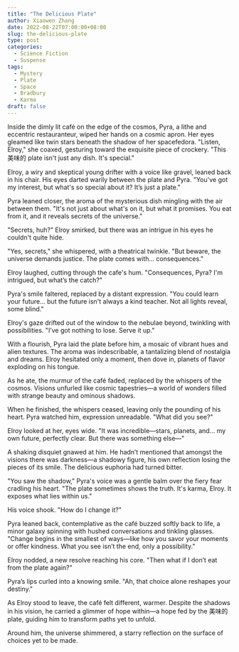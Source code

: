 ```yaml
---
title: "The Delicious Plate"
author: Xiaowen Zhang
date: 2022-08-22T07:00:00+08:00
slug: the-delicious-plate
type: post
categories:
  - Science Fiction
  - Suspense
tags:
  - Mystery
  - Plate
  - Space
  - Bradbury
  - Karma
draft: false
---
```


Inside the dimly lit café on the edge of the cosmos, Pyra, a lithe and eccentric restauranteur, wiped her hands on a cosmic apron. Her eyes gleamed like twin stars beneath the shadow of her spacefedora. "Listen, Elroy," she coaxed, gesturing toward the exquisite piece of crockery. "This 美味的 plate isn't just any dish. It's special."

Elroy, a wiry and skeptical young drifter with a voice like gravel, leaned back in his chair. His eyes darted warily between the plate and Pyra. "You've got my interest, but what's so special about it? It’s just a plate."

Pyra leaned closer, the aroma of the mysterious dish mingling with the air between them. "It's not just about what's on it, but what it promises. You eat from it, and it reveals secrets of the universe."

"Secrets, huh?" Elroy smirked, but there was an intrigue in his eyes he couldn't quite hide.

"Yes, secrets," she whispered, with a theatrical twinkle. "But beware, the universe demands justice. The plate comes with... consequences."

Elroy laughed, cutting through the cafe's hum. "Consequences, Pyra? I'm intrigued, but what’s the catch?"

Pyra's smile faltered, replaced by a distant expression. "You could learn your future... but the future isn't always a kind teacher. Not all lights reveal, some blind."

Elroy's gaze drifted out of the window to the nebulae beyond, twinkling with possibilities. "I’ve got nothing to lose. Serve it up."

With a flourish, Pyra laid the plate before him, a mosaic of vibrant hues and alien textures. The aroma was indescribable, a tantalizing blend of nostalgia and dreams. Elroy hesitated only a moment, then dove in, planets of flavor exploding on his tongue.

As he ate, the murmur of the café faded, replaced by the whispers of the cosmos. Visions unfurled like cosmic tapestries—a world of wonders filled with strange beauty and ominous shadows.

When he finished, the whispers ceased, leaving only the pounding of his heart. Pyra watched him, expression unreadable. "What did you see?"

Elroy looked at her, eyes wide. "It was incredible—stars, planets, and... my own future, perfectly clear. But there was something else—"

A shaking disquiet gnawed at him. He hadn’t mentioned that amongst the visions there was darkness—a shadowy figure, his own reflection losing the pieces of its smile. The delicious euphoria had turned bitter.

"You saw the shadow," Pyra's voice was a gentle balm over the fiery fear cradling his heart. "The plate sometimes shows the truth. It's karma, Elroy. It exposes what lies within us."

His voice shook. "How do I change it?"

Pyra leaned back, contemplative as the café buzzed softly back to life, a minor galaxy spinning with hushed conversations and tinkling glasses. "Change begins in the smallest of ways—like how you savor your moments or offer kindness. What you see isn’t the end, only a possibility."

Elroy nodded, a new resolve reaching his core. "Then what if I don’t eat from the plate again?"

Pyra’s lips curled into a knowing smile. "Ah, that choice alone reshapes your destiny."

As Elroy stood to leave, the café felt different, warmer. Despite the shadows in his vision, he carried a glimmer of hope within—a hope fed by the 美味的 plate, guiding him to transform paths yet to unfold.

Around him, the universe shimmered, a starry reflection on the surface of choices yet to be made.
